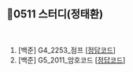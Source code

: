 ## 📘0511 스터디(정태환)
</br>

1. [백준] G4_2253_점프 [[정답코드](Main_bj_G4_2253_점프.java)]
2. [백준] G5_2011_암호코드 [[정답코드](Main_bj_G5_2011_암호코드.java)]
